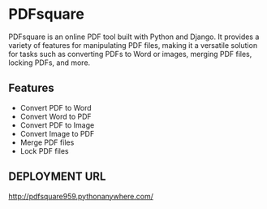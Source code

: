 # PDFsquare

PDFsquare is an online PDF tool built with Python and Django. It provides a variety of features for manipulating PDF files, making it a versatile solution for tasks such as converting PDFs to Word or images, merging PDF files, locking PDFs, and more.

## Features

- Convert PDF to Word
- Convert Word to PDF
- Convert PDF to Image
- Convert Image to PDF
- Merge PDF files
- Lock PDF files

## DEPLOYMENT URL
http://pdfsquare959.pythonanywhere.com/


